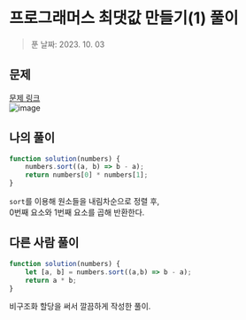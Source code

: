 # 프로그래머스 최댓값 만들기(1) 풀이
> 푼 날짜: 2023. 10. 03
## 문제
[문제 링크](https://school.programmers.co.kr/learn/courses/30/lessons/120847)  
![image](https://github.com/makepin2r/TIL/assets/39889583/85f4e144-1bc0-431b-b239-90db8a43ce67)
## 나의 풀이
```javascript
function solution(numbers) {
    numbers.sort((a, b) => b - a);
    return numbers[0] * numbers[1];
}
```
`sort`를 이용해 원소들을 내림차순으로 정렬 후,  
0번째 요소와 1번째 요소를 곱해 반환한다.
## 다른 사람 풀이
```javascript
function solution(numbers) {
    let [a, b] = numbers.sort((a,b) => b - a);
    return a * b;
}
```
비구조화 할당을 써서 깔끔하게 작성한 풀이.
